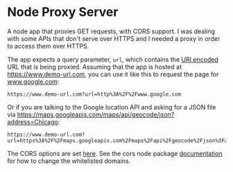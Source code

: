 Node Proxy Server
=================

A node app that proxies GET requests, with CORS support. I was dealing with some APIs that don't serve over HTTPS and I needed a proxy in order to access them over HTTPS.

The app expects a query parameter, `url`, which contains the [URI encoded](http://www.w3schools.com/tags/ref_urlencode.asp) URL that is being proxied. Assuming that the app is hosted at https://www.demo-url.com, you can use it like this to request the page for www.google.com:

```
https://www.demo-url.com?url=http%3A%2F%2Fwww.google.com
```

Or if you are talking to the Google location API and asking for a JSON file via https://maps.googleapis.com/maps/api/geocode/json?address=Chicago:

```
https://www.demo-url.com?url=https%3A%2F%2Fmaps.googleapis.com%2Fmaps%2Fapi%2Fgeocode%2Fjson%3Faddress%3DChicago
```

The CORS options are set [here](https://github.com/mikewesthad/api-https-to-http-forwarding/blob/master/app.js#L10). See the cors node package [documentation](https://github.com/expressjs/cors#configuration-options) for how to change the whitelisted domains.
